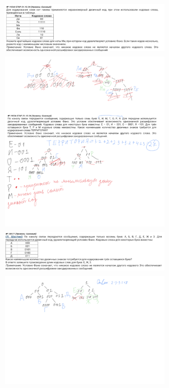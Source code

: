 ﻿![](Aspose.Words.1b193d6d-3efc-4a27-95cb-2f15d958cd1f.001.jpeg)

![](Aspose.Words.1b193d6d-3efc-4a27-95cb-2f15d958cd1f.002.png)

![](Aspose.Words.1b193d6d-3efc-4a27-95cb-2f15d958cd1f.003.jpeg)

![](Aspose.Words.1b193d6d-3efc-4a27-95cb-2f15d958cd1f.004.png)
